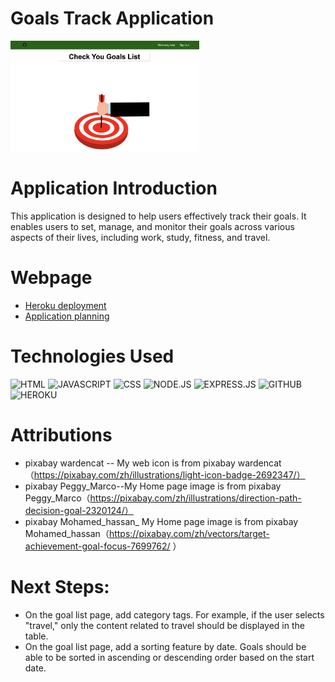 # Goals Track Application
<img src = './public/images/screenshot.png' alt = 'application screenshot' width = 60%>


# Application Introduction
This application is designed to help users effectively track their goals. It enables users to set, manage, and monitor their goals across various aspects of their lives, including work, study, fitness, and travel.


# Webpage 
* [Heroku deployment](https://nani-app-bada8d1b7e82.herokuapp.com/)
* [Application planning](https://trello.com/b/jk9kkcgq/unit-2-project-planning)


# Technologies Used
![HTML](https://img.shields.io/badge/HTML-239120?style=for-the-badge&logo=html5&logoColor=white)
![JAVASCRIPT](https://img.shields.io/badge/JavaScript-F7DF1E?style=for-the-badge&logo=javascript&logoColor=black)
![CSS](https://img.shields.io/badge/CSS-239120?&style=for-the-badge&logo=css3&logoColor=white) 
![NODE.JS](https://img.shields.io/badge/Node.js-43853D?style=for-the-badge&logo=node.js&logoColor=white)
![EXPRESS.JS](https://img.shields.io/badge/Express.js-404D59?style=for-the-badge)
![GITHUB](https://img.shields.io/badge/GitHub-100000?style=for-the-badge&logo=github&logoColor=white)
![HEROKU](https://img.shields.io/badge/Heroku-430098?style=for-the-badge&logo=heroku&logoColor=white)


# Attributions
* pixabay wardencat -- My web icon is from pixabay wardencat（https://pixabay.com/zh/illustrations/light-icon-badge-2692347/）
* pixabay Peggy_Marco--My Home page image is from pixabay Peggy_Marco（https://pixabay.com/zh/illustrations/direction-path-decision-goal-2320124/）
* pixabay Mohamed_hassan_ My Home page image is from pixabay Mohamed_hassan（https://pixabay.com/zh/vectors/target-achievement-goal-focus-7699762/ ）


# Next Steps:
* On the goal list page, add category tags. For example, if the user selects "travel," only the content related to travel should be displayed in the table.
*  On the goal list page, add a sorting feature by date. Goals should be able to be sorted in ascending or descending order based on the start date.
